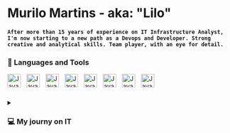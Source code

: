 # Murilo Martins - aka: "Lilo" 

**`After more than 15 years of experience on IT Infrastructure Analyst, I'm
now starting to a new path as a Devops and Developer. Strong creative
and analytical skills. Team player, with an eye for detail.`**
 

### 🧰 Languages and Tools

<img align="left" alt="Java" width="30px" style="padding-right:10px;" src="https://cdn.jsdelivr.net/gh/devicons/devicon/icons/git/git-original.svg" />
<img align="left" alt="Java" width="30px" style="padding-right:10px;" src="https://cdn.jsdelivr.net/gh/devicons/devicon/icons/linux/linux-original.svg" />
<img align="left" alt="Java" width="30px" style="padding-right:10px;" src="https://cdn.jsdelivr.net/gh/devicons/devicon/icons/html5/html5-plain.svg" />
<img align="left" alt="Java" width="30px" style="padding-right:10px;" src="https://cdn.jsdelivr.net/gh/devicons/devicon/icons/css3/css3-plain.svg" />
<img align="left" alt="Java" width="30px" style="padding-right:10px;" src="https://cdn.jsdelivr.net/gh/devicons/devicon/icons/javascript/javascript-plain.svg" />
<img align="left" alt="Java" width="30px" style="padding-right:10px;" src="https://cdn.jsdelivr.net/gh/devicons/devicon/icons/nodejs/nodejs-original.svg" />
<img align="left" alt="Java" width="30px" style="padding-right:10px;" src="https://cdn.jsdelivr.net/gh/devicons/devicon/icons/python/python-plain.svg" />
<img align="left" alt="Java" width="30px" style="padding-right:10px;" src="https://cdn.jsdelivr.net/gh/devicons/devicon/icons/github/github-original.svg" />
<br />

#

<details>
 <summary><h3>💻 My journy on IT </h3></summary>
 
Like everyone who liked video games in the 90s, I started my journey on the PC because of games and from then on it has always been part of my day to day, I decided to start part of my career in IT in 2007 and continue working in this area until today.
I hope to help with my experience and knowledge with SysAdmin and Web Developement !
   


[youtube]: https://www.youtube.com/channel/UCWoh2tP0laCtkDMcV35n5Gw



